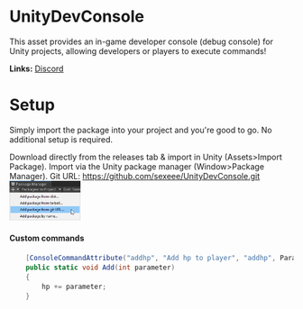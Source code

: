 # UnityDevConsole
This asset provides an in-game developer console (debug console) for Unity projects, allowing developers or players to execute commands!

**Links:** [Discord](https://discord.gg/t3H9NMFTEc)

# Setup
Simply import the package into your project and you're good to go. No additional setup is required.

Download directly from the releases tab & import in Unity (Assets>Import Package).
Import via the Unity package manager (Window>Package Manager).
Git URL: https://github.com/sexeee/UnityDevConsole.git
<img src="/.github/install.png" alt="Package manager install" width="25%"></src>

#### Custom commands
```cs
    [ConsoleCommandAttribute("addhp", "Add hp to player", "addhp", ParameterType.INT)]
    public static void Add(int parameter)
    {
        hp += parameter;
    }
```